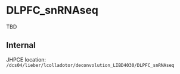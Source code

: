 # DLPFC_snRNAseq
TBD

## Internal

JHPCE location: `/dcs04/lieber/lcolladotor/deconvolution_LIBD4030/DLPFC_snRNAseq`
